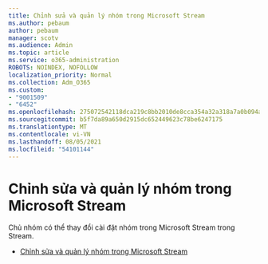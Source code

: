 ```yaml
---
title: Chỉnh sửa và quản lý nhóm trong Microsoft Stream
ms.author: pebaum
author: pebaum
manager: scotv
ms.audience: Admin
ms.topic: article
ms.service: o365-administration
ROBOTS: NOINDEX, NOFOLLOW
localization_priority: Normal
ms.collection: Adm_O365
ms.custom:
- "9001509"
- "6452"
ms.openlocfilehash: 275072542118dca219c8bb2010de8cca354a32a318a7a0b094a3ec77bedcbadc
ms.sourcegitcommit: b5f7da89a650d2915dc652449623c78be6247175
ms.translationtype: MT
ms.contentlocale: vi-VN
ms.lasthandoff: 08/05/2021
ms.locfileid: "54101144"
---
```

# <a name="edit-and-manage-a-group-in-microsoft-stream"></a>Chỉnh sửa và quản lý nhóm trong Microsoft Stream

Chủ nhóm có thể thay đổi cài đặt nhóm trong Microsoft Stream trong Stream.  

- [Chỉnh sửa và quản lý nhóm trong Microsoft Stream](https://docs.microsoft.com/stream/portal-manage-groups)
